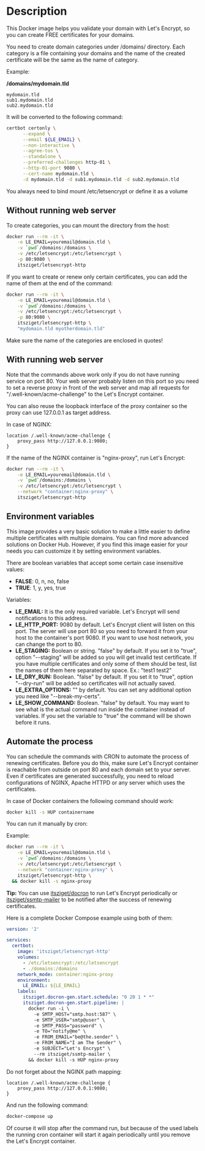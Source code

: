 # Description

This Docker image helps you validate your domain with Let's Encrypt, so you can create FREE certificates for your domains.

You need to create domain categories under /domains/ directory. Each category is a file containing your domains and the name of the created certificate will be the same as the name of category.

Example:

**/domains/mydomain.tld**

```text
mydomain.tld
sub1.mydomain.tld
sub2.mydomain.tld
```

It will be converted to the following command:

```bash
certbot certonly \
      --expand \
      --email ${LE_EMAIL} \
      --non-interactive \
      --agree-tos \
      --standalone \
      --preferred-challenges http-01 \
      --http-01-port 9080 \
      --cert-name mydomain.tld \
      -d mydomain.tld -d sub1.mydomain.tld -d sub2.mydomain.tld
```

You always need to bind mount /etc/letsencrypt or define it as a volume

## Without running web server

To create categories, you can mount the directory from the host:

```bash
docker run --rm -it \
    -e LE_EMAIL=youremail@domain.tld \
    -v `pwd`/domains:/domains \
    -v /etc/letsencrypt:/etc/letsencrypt \
    -p 80:9080 \
    itsziget/letsencrypt-http 
```

If you want to create or renew only certain certificates, you can add the name of them at the end of the command:

```bash
docker run --rm -it \
    -e LE_EMAIL=youremail@domain.tld \
    -v `pwd`/domains:/domains \
    -v /etc/letsencrypt:/etc/letsencrypt \
    -p 80:9080 \
    itsziget/letsencrypt-http \
    "mydomain.tld myotherdomain.tld"
```

Make sure the name of the categories are enclosed in quotes!

## With running web server

Note that the commands above work only if you do not have running service on port 80.
Your web server probably listen on this port so you need to set a reverse proxy in front of the web server
and map all requests for "/.well-known/acme-challenge" to the Let's Encrypt container.

You can also reuse the loopback interface of the proxy container so the proxy can use 127.0.0.1 as target address.

In case of NGINX:

```
location /.well-known/acme-challenge {
    proxy_pass http://127.0.0.1:9080;
}
```

If the name of the NGINX container is "nginx-proxy", run Let's Encrypt:

```bash
docker run --rm -it \
    -e LE_EMAIL=youremail@domain.tld \
    -v `pwd`/domains:/domains \
    -v /etc/letsencrypt:/etc/letsencrypt \
    --network "container:nginx-proxy" \
    itsziget/letsencrypt-http
```

## Environment variables

This image provides a very basic solution to make a little easier to define multiple certificates with multiple domains.
You can find more advanced solutions on Docker Hub.
However, if you find this image easier for your needs you can customize it by setting environment variables.

There are boolean variables that accept some certain case insensitive values:

* **FALSE**: 0, n, no, false
* **TRUE**: 1, y, yes, true

Variables:

* **LE_EMAIL:** It is the only required variable. Let's Encrypt will send notifications to this address.
* **LE_HTTP_PORT:** 9080 by default. Let's Encrypt client will listen on this port. The server will use port 80 so you need to forward it from your host to the container's port 9080. If you want to use host network, you can change the port to 80. 
* **LE_STAGING:** Boolean or string. "false" by default. If you set it to "true", option "--staging" will be added so you will get invalid test certificate. If you have multiple certificates and only some of them should be test, list the names of them here separated by space. Ex.: "test1 test2" 
* **LE_DRY_RUN:** Boolean. "false" by default. If you set it to "true", option "--dry-run" will be added so certificates will not actually saved.
* **LE_EXTRA_OPTIONS:** "" by default. You can set any additional option you need like "--break-my-certs".
* **LE_SHOW_COMMAND:** Boolean. "false" by default. You may want to see what is the actual command run inside the container instead of variables. If you set the variable to "true" the command will be shown before it runs.

## Automate the process

You can schedule the commands with CRON to automate the process of renewing certificates.
Before you do this, make sure Let's Encrypt container is reachable from outside on port 80 and each domain set to your server.
Even if certificates are generated successfully, you need to reload configurations of NGINX, Apache HTTPD or any server which uses the certificates.

In case of Docker containers the following command should work:

```bash
docker kill -s HUP containername
``` 
You can run it manually by cron:

Example:

```bash
docker run --rm -it \
    -e LE_EMAIL=youremail@domain.tld \
    -v `pwd`/domains:/domains \
    -v /etc/letsencrypt:/etc/letsencrypt \
    --network "container:nginx-proxy" \
    itsziget/letsencrypt-http \
  && docker kill -s nginx-proxy
```

**Tip:** You can use [itsziget/docron](https://hub.docker.com/r/itsziget/docron/) to run Let's Encrypt periodically or [itsziget/ssmtp-mailer](https://hub.docker.com/r/itsziget/ssmtp-mailer/) to be notified after the success of renewing certificates. 

Here is a complete Docker Compose example using both of them:

```yaml
version: '2'

services:
  certbot:
    image: 'itsziget/letsencrypt-http'
    volumes:
      - /etc/letsencrypt:/etc/letsencrypt
      - ./domains:/domains
    network_mode: container:nginx-proxy
    environment:
      LE_EMAIL: ${LE_EMAIL}
    labels:
      itsziget.docron-gen.start.schedule: "0 20 1 * *"
      itsziget.docron-gen.start.pipeline: |
        docker run -i \
          -e SMTP_HOST="smtp.host:587" \
          -e SMTP_USER="smtp@user" \
          -e SMTP_PASS="password" \
          -e TO="notify@me" \
          -e FROM_EMAIL="be@the.sender" \
          -e FROM_NAME="I am The Sender" \
          -e SUBJECT="Let's Encrypt" \
          --rm itsziget/ssmtp-mailer \
        && docker kill -s HUP nginx-proxy
```

Do not forget about the NGINX path mapping:

```
location /.well-known/acme-challenge {
    proxy_pass http://127.0.0.1:9080;
}
```

And run the following command:

```bash
docker-compose up
```

Of course it will stop after the command run, but because of the used labels the running cron container will start it again periodically until you remove the Let's Encrypt container.
